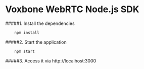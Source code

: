 Voxbone WebRTC Node.js SDK
=========================

#####1. Install the dependencies

```
    npm install
```

#####2. Start the application

```
    npm start
```    

#####3. Access it via http://localhost:3000
